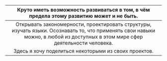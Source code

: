| Круто иметь возможность развиваться в том, в чём предела этому развитию может и не быть.|
|:--------------------------------------------------------------------------------------------:|
|Открывать закономерности, проектировать структуры, изучать языки. Осознавать то, что применять свои навыки можно, в любой из доступных в этом мире сфер деятельности человека.|
|Здесь я хочу поделиться некоторыми из своих проектов.|

<!--
**Artem-Merkulov/Artem-Merkulov** is a ✨ _special_ ✨ repository because its `README.md` (this file) appears on your GitHub profile.

Here are some ideas to get you started:

- 🔭 I’m currently working on ...
- 🌱 I’m currently learning ...
- 👯 I’m looking to collaborate on ...
- 🤔 I’m looking for help with ...
- 💬 Ask me about ...
- 📫 How to reach me: ...
- 😄 Pronouns: ...
- ⚡ Fun fact: ...
-->
